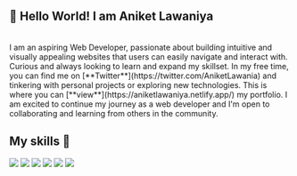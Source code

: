 ## 👋 Hello World! I am Aniket Lawaniya

<br>
I am an aspiring Web Developer, passionate about building intuitive and visually appealing websites that users can easily navigate and interact with. Curious and always looking to learn and expand my skillset. In my free time, you can find me on [**Twitter**](https://twitter.com/AniketLawania) and tinkering with personal projects or exploring new technologies. This is where you can [**view**](https://aniketlawaniya.netlify.app/) my portfolio. I am excited to continue my journey as a web developer and I'm open to collaborating and learning from others in the community.


## My skills 🚀
![](https://img.shields.io/badge/HTML5-E34F26?style=for-the-badge&logo=html5&logoColor=white)
![](https://img.shields.io/badge/JavaScript-F7DF1E?style=for-the-badge&logo=javascript&logoColor=black)
![](https://img.shields.io/badge/CSS3-1572B6?style=for-the-badge&logo=css3&logoColor=white)
![](https://img.shields.io/badge/React-20232A?style=for-the-badge&logo=react&logoColor=61DAFB)
![](https://img.shields.io/badge/Bootstrap-563D7C?style=for-the-badge&logo=bootstrap&logoColor=white)
![](https://img.shields.io/badge/figma-0AC97F?style=for-the-badge&logo=figma&logoColor=white)
